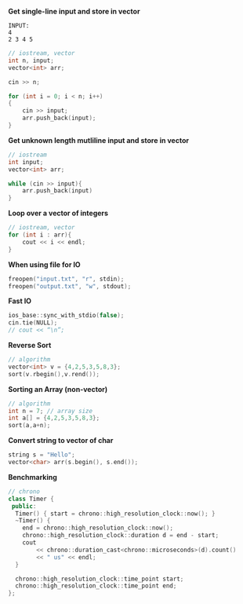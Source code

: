 **Get single-line input and store in vector**
```
INPUT:
4  
2 3 4 5
```

```c++
// iostream, vector
int n, input;
vector<int> arr;

cin >> n;

for (int i = 0; i < n; i++)
{
    cin >> input;
    arr.push_back(input);
}
```

**Get unknown length mutliline input and store in vector**
```c++
// iostream
int input;
vector<int> arr;

while (cin >> input){
    arr.push_back(input)
}
```

**Loop over a vector of integers**
```c++
// iostream, vector
for (int i : arr){
    cout << i << endl;
}
```

**When using file for IO**
```c++
freopen("input.txt", "r", stdin);
freopen("output.txt", "w", stdout);
```

**Fast IO**
```c++
ios_base::sync_with_stdio(false);
cin.tie(NULL);
// cout << “\n”;
```

**Reverse Sort**
```c++
// algorithm
vector<int> v = {4,2,5,3,5,8,3};
sort(v.rbegin(),v.rend());
```

**Sorting an Array (non-vector)**
```c++
// algorithm
int n = 7; // array size
int a[] = {4,2,5,3,5,8,3};
sort(a,a+n);
```

**Convert string to vector of char**
```c++
string s = "Hello";
vector<char> arr(s.begin(), s.end());
```

**Benchmarking**
```c++
// chrono
class Timer {
 public:
  Timer() { start = chrono::high_resolution_clock::now(); }
  ~Timer() {
    end = chrono::high_resolution_clock::now();
    chrono::high_resolution_clock::duration d = end - start;
    cout
        << chrono::duration_cast<chrono::microseconds>(d).count()
        << " us" << endl;
  }

  chrono::high_resolution_clock::time_point start;
  chrono::high_resolution_clock::time_point end;
};
```

